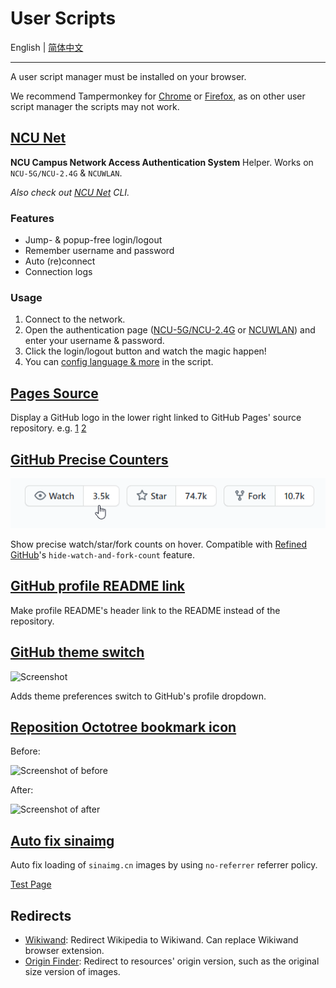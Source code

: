 # User Scripts

English | [简体中文](README-zh-CN.md)

---

A user script manager must be installed on your browser.

We recommend Tampermonkey for [Chrome](https://chrome.google.com/webstore/detail/tampermonkey/dhdgffkkebhmkfjojejmpbldmpobfkfo) or [Firefox](https://addons.mozilla.org/firefox/addon/tampermonkey/), as on other user script manager the scripts may not work.

## [NCU Net](ncu-net.user.js?raw=true)

**NCU Campus Network Access Authentication System** Helper. Works on `NCU-5G/NCU-2.4G` & `NCUWLAN`.

_Also check out [NCU Net](https://github.com/kidonng/ncu-net) CLI._

### Features

- Jump- & popup-free login/logout
- Remember username and password
- Auto (re)connect
- Connection logs

### Usage

1. Connect to the network.
2. Open the authentication page ([NCU-5G/NCU-2.4G](http://222.204.3.154/) or [NCUWLAN](http://aaa.ncu.edu.cn/)) and enter your username & password.
3. Click the login/logout button and watch the magic happen!
4. You can [config language & more](./ncu-net.user.js#L12-L31) in the script.

## [Pages Source](pages-source.user.js?raw=true)

Display a GitHub logo in the lower right linked to GitHub Pages' source repository. e.g. [1](https://edwardtufte.github.io/) [2](https://edwardtufte.github.io/tufte-css/)

## [GitHub Precise Counters](github-precise-counters.user.js?raw=true)

![Screenshot](../screenshots/github-precise-counters.gif)

Show precise watch/star/fork counts on hover. Compatible with [Refined GitHub](https://github.com/sindresorhus/refined-github)'s `hide-watch-and-fork-count` feature.

## [GitHub profile README link](github-profile-readme-link.user.js?raw=true)

Make profile README's header link to the README instead of the repository.

## [GitHub theme switch](github-theme-switch.user.js?raw=true)

![Screenshot](https://user-images.githubusercontent.com/44045911/101625949-2a3ae280-3a57-11eb-9298-d1dde71806fc.png)

Adds theme preferences switch to GitHub's profile dropdown.

## [Reposition Octotree bookmark icon](generated/reposition-octotree-bookmark-icon.user.js?raw=true)

Before:

![Screenshot of before](https://user-images.githubusercontent.com/44045911/89754890-12d30380-db10-11ea-9534-f2e704c94012.png)

After:

![Screenshot of after](https://user-images.githubusercontent.com/44045911/89754891-14043080-db10-11ea-86ed-b2316fed36cf.png)

## [Auto fix sinaimg](auto-fix-sinaimg.user.js?raw=true)

Auto fix loading of `sinaimg.cn` images by using `no-referrer` referrer policy.

[Test Page](https://luyilin.github.io/Aoba/)

## Redirects

- [Wikiwand](wikiwand.user.js?raw=true): Redirect Wikipedia to Wikiwand. Can replace Wikiwand browser extension.
- [Origin Finder](origin-finder.user.js?raw=true): Redirect to resources' origin version, such as the original size version of images.
